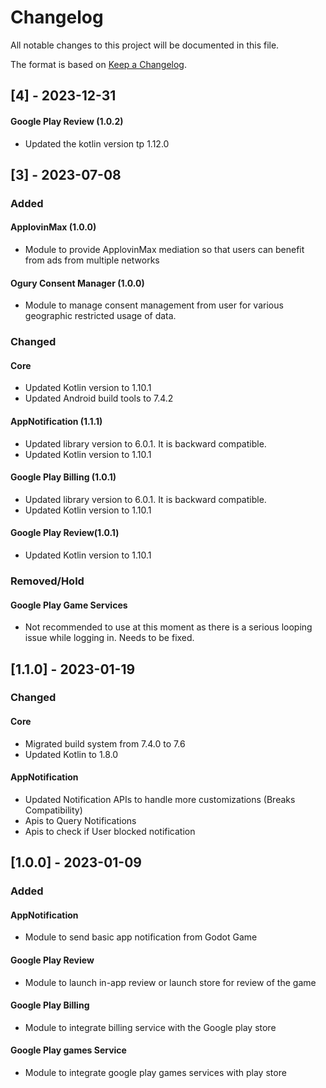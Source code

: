 # Changelog

All notable changes to this project will be documented in this file.

The format is based on [Keep a Changelog](https://keepachangelog.com/en/1.0.0/).

## [4] - 2023-12-31

#### Google Play Review (1.0.2)
- Updated the kotlin version tp 1.12.0


## [3] - 2023-07-08


### Added

#### ApplovinMax (1.0.0)

- Module to provide ApplovinMax mediation so that users can benefit from ads from multiple networks

#### Ogury Consent Manager (1.0.0)

- Module to manage consent management from user for various geographic restricted usage of data.

### Changed

#### Core
- Updated Kotlin version to 1.10.1
- Updated Android build tools to 7.4.2

#### AppNotification (1.1.1)

- Updated library version to 6.0.1. It is backward compatible.
- Updated Kotlin version to 1.10.1
  
#### Google Play Billing (1.0.1)

- Updated library version to 6.0.1. It is backward compatible.
- Updated Kotlin version to 1.10.1


#### Google Play Review(1.0.1)

- Updated Kotlin version to 1.10.1


### Removed/Hold

#### Google Play Game Services

- Not recommended to use at this moment as there is a serious looping issue while logging in. Needs to be fixed.


## [1.1.0] - 2023-01-19


### Changed

#### Core
- Migrated build system from 7.4.0 to 7.6
- Updated Kotlin to 1.8.0


#### AppNotification

- Updated Notification APIs to handle more customizations (Breaks Compatibility)
- Apis to Query Notifications
- Apis to check if User blocked notification


## [1.0.0] - 2023-01-09


### Added

#### AppNotification

- Module to send basic app notification from Godot Game

#### Google Play Review

- Module to launch in-app review or launch store for review of the game

#### Google Play Billing

- Module to integrate billing service with the Google play store

#### Google Play games Service

- Module to integrate google play games services with play store

